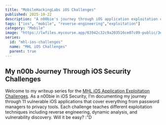 ```yaml
---
title: "MobileHackingLabs iOS Challenges"
published: 2025-10-22
description: "A n00bie's journey through iOS application exploitation challenges covering reverse engineering, vulnerability discovery, and mobile security."
tags: ["ios", "mobile", "reverse-engineering","exploitation"]
category: "Mobile"
image: "https://lwfiles.mycourse.app/63942c32c9a203516ce07c09-public/3e2bf19a0266ca323d8dd5aade5101f4.png"
series:
  id: "mhl-ios-challenges"
  name: "MHL iOS Challenges"
  parent: true
---
```


## My n00b Journey Through iOS Security Challenges

Welcome to my writeup series for the [MHL iOS Application Exploitation Challenges](https://www.mobilehackinglab.com/course/lab-captain-nohook). As a n00bie in iOS Security, I'm documenting my journey through 11 vulnerable iOS applications that cover everything from password managers to privacy tools. Each challenge teaches different exploitation techniques including reverse engineering, dynamic analysis, and vulnerability discovery.
Will it be easy? :"D
